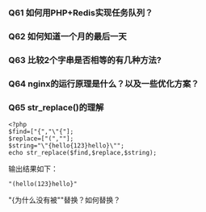 
### Q61 如何用PHP+Redis实现任务队列？


### Q62 如何知道一个月的最后一天


### Q63 比较2个字串是否相等的有几种方法?

### Q64 nginx的运行原理是什么？以及一些优化方案？

### Q65 str_replace()的理解
```
<?php
$find=["{","\"{"];
$replace=["(",""];
$string="\"{hello{123}hello}\"";
echo str_replace($find,$replace,$string);
```

输出结果如下：
```
"(hello(123}hello}"
```
\"{为什么没有被""替换？如何替换？
